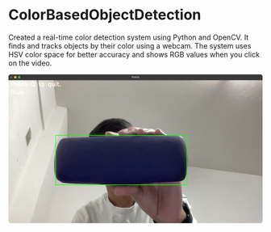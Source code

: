 # ColorBasedObjectDetection

Created a real-time color detection system using Python and OpenCV. It finds and tracks objects by their color using a webcam. The system uses HSV color space for better accuracy and shows RGB values when you click on the video.

<img src="https://raw.githubusercontent.com/arshsaxena/ColorBasedObjectDetection/refs/heads/main/screenshot.png">
